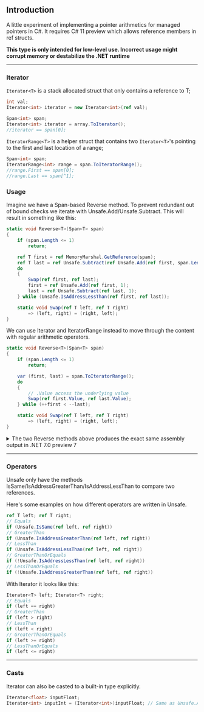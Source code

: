 ## Introduction
A little experiment of implementing a pointer arithmetics for managed pointers in C#.
It requires C# 11 preview which allows reference members in ref structs.

**This type is only intended for low-level use. Incorrect usage might corrupt memory or destabilize the .NET runtime**

------

### Iterator
```Iterator<T>``` is a stack allocated struct that only contains a reference to T;

```csharp
int val;
Iterator<int> iterator = new Iterator<int>(ref val);

Span<int> span;
Iterator<int> iterator = array.ToIterator();
//iterator == span[0];
```

```IteratorRange<T>``` is a helper struct that contains two ```Iterator<T>```'s pointing to the first and last location of a range;

```csharp
Span<int> span;
IteratorRange<int> range = span.ToIteratorRange();
//range.First == span[0];
//range.Last == span[^1];
```

### Usage
Imagine we have a Span-based Reverse method.
To prevent redundant out of bound checks we iterate with Unsafe.Add/Unsafe.Subtract. This will result in something like this:
```csharp
static void Reverse<T>(Span<T> span)
{
    if (span.Length <= 1)
        return;

    ref T first = ref MemoryMarshal.GetReference(span);
    ref T last = ref Unsafe.Subtract(ref Unsafe.Add(ref first, span.Length), 1);
    do
    {
        Swap(ref first, ref last);
        first = ref Unsafe.Add(ref first, 1);
        last = ref Unsafe.Subtract(ref last, 1);
    } while (Unsafe.IsAddressLessThan(ref first, ref last));

    static void Swap(ref T left, ref T right)
        => (left, right) = (right, left);
}
```

We can use Iterator<T> and IteratorRange<T> instead to move through the content with regular arithmetic operators.
```csharp
static void Reverse<T>(Span<T> span)
{
    if (span.Length <= 1)
        return;

    var (first, last) = span.ToIteratorRange();
    do
    {
        // .Value access the underlying value
        Swap(ref first.Value, ref last.Value);
    } while (++first < --last);

    static void Swap(ref T left, ref T right)
        => (left, right) = (right, left);
}
```

<details>
<summary>The two Reverse methods above produces the exact same assembly output in .NET 7.0 preview 7</summary>

```assembly
       mov       rax,[rcx+8]
       test      rax,rax
       je        short M00_L03
       lea       rdx,[rax+10]
       mov       eax,[rax+8]
M00_L00:
       cmp       eax,1
       jle       short M00_L02
       cdqe
       lea       rax,[rdx+rax*4+0FFFC]
       nop       dword ptr [rax]
M00_L01:
       mov       ecx,[rax]
       mov       r8d,[rdx]
       mov       [rdx],ecx
       mov       [rax],r8d
       add       rdx,4
       add       rax,0FFFFFFFFFFFFFFFC
       cmp       rdx,rax
       jb        short M00_L01
M00_L02:
       ret
M00_L03:
       xor       edx,edx
       xor       eax,eax
       jmp       short M00_L00
; Total bytes of code 62
```

</details>

----

### Operators
Unsafe only have the methods IsSame/IsAddressGreaterThan/IsAddressLessThan to compare two references.

Here's some examples on how different operators are written in Unsafe.
```csharp
ref T left; ref T right;
// Equals
if (Unsafe.IsSame(ref left, ref right))
// GreaterThan
if (Unsafe.IsAddressGreaterThan(ref left, ref right))
// LessThan
if (Unsafe.IsAddressLessThan(ref left, ref right))
// GreaterThanOrEquals
if (!Unsafe.IsAddressLessThan(ref left, ref right))
// LessThanOrEquals
if (!Unsafe.IsAddressGreaterThan(ref left, ref right))
```

With Iterator<T> it looks like this:
```csharp
Iterator<T> left; Iterator<T> right;
// Equals
if (left == right)
// GreaterThan
if (left > right)
// LessThan
if (left < right)
// GreaterThanOrEquals
if (left >= right)
// LessThanOrEquals
if (left <= right)
```

----

### Casts
Iterator<T> can also be casted to a built-in type explicitly.
```csharp
Iterator<float> inputFloat;
Iterator<int> inputInt = (Iterator<int>)inputFloat; // Same as Unsafe.As<float, int>
```

